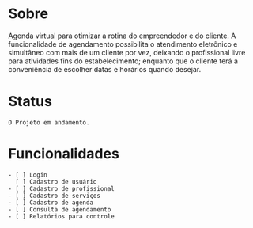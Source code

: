 Sobre
=========
Agenda virtual para otimizar a rotina do empreendedor e do cliente. A funcionalidade de agendamento possibilita o atendimento eletrônico e simultâneo com mais de um cliente por vez, deixando o profissional livre para atividades fins do estabelecimento; enquanto que o cliente terá a conveniência de escolher datas e horários quando desejar.

Status
============
```
O Projeto em andamento.
```

Funcionalidades
=====
```
- [ ] Login
  [ ] Cadastro de usuário
- [ ] Cadastro de profissional
- [ ] Cadastro de serviços
- [ ] Cadastro de agenda
- [ ] Consulta de agendamento
- [ ] Relatórios para controle
```

